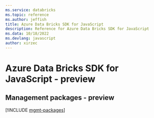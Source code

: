 ```yaml
---
ms.service: databricks
ms.topic: reference
ms.author: jeffish
title: Azure Data Bricks SDK for JavaScript
description: Reference for Azure Data Bricks SDK for JavaScript
ms.data: 10/18/2022
ms.devlang: javascript
author: xirzec
---
```

# Azure Data Bricks SDK for JavaScript - preview

## Management packages - preview
[!INCLUDE [mgmt-packages](data-bricks-mgmt-index.md)]